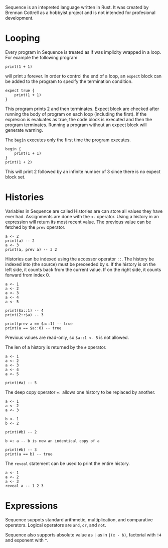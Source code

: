 Sequence is an intepreted language written in Rust. It was created by Brennan Cottrell as a 
hobbyist project and is not intended for profesional development.

# Looping 

Every program in Sequence is treated as if was implicity wrapped in a loop. For example the following program 
``` 
print(1 + 1)
```
will print `2` forever. In order to control the end of a loop, an `expect` block can be added to the program to specify the termination condition.
```
expect true { 
    print(1 + 1)
}
``` 
This program prints 2 and then terminates. Expect block are checked after running the body of program on each loop (including the first). If the expresion is evaluates as true, the code block is executed and then the program terminates. Running a program without an expect block will generate warning.

The `begin` executes only the first time the program executes. 
```
begin {
    print(1 + 1)
}
print(1 + 2)
```
This will print 2 followed by an infinite number of 3 since there is no expect block set.

# Histories

Variables in Sequence are called Histories are can store all values they have ever had. Assignments are done with the `<-` operator. Using a history in an expression will return its most recent value. The previous value can be fetched by the `prev` operator. 
```
a <- 2
print(a) -- 2
a <- 3
print(a, prev a) -- 3 2
```

Histories can be indexed using the accessor operator `::`. The history be indexed into (the source) must be preceeded by `$`. If the history is on the left side, it counts back from the current value. If on the right side, it counts forward from index 0. 
```
a <- 1
a <- 2
a <- 3
a <- 4
a <- 5

print($a::1) -- 4
print(2::$a) -- 3

print(prev a == $a::1) -- true 
print(a == $a::0) -- true
```

Previous values are read-only, so `$a::1 <- 5` is not allowed.

The len of a history is returned by the `#` operator. 
```
a <- 1
a <- 2
a <- 3
a <- 4
a <- 5

print(#a) -- 5
```

The deep copy operator `=:` allows one history to be replaced by another. 

```
a <- 1
a <- 2
a <- 3

b <- 1
b <- 2

print(#b) -- 2

b =: a -- b is now an indentical copy of a

print(#b) -- 3
print(a == b) -- true
```

The `reveal` statement can be used to print the entire history. 

```
a <- 1
a <- 2
a <- 3
reveal a -- 1 2 3 
```

# Expressions 
Sequence suppots standard arithmetic, multiplication, and comparative operators. Logical operators are `and`, `or`, and `not`. 

Sequence also supports absolute value as `|` as in `|(x - b)`, factorial with `!4` and exponent with `^`.  
